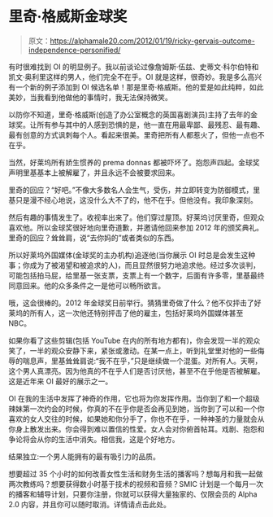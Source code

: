 # 里奇·格威斯金球奖

> 原文：<https://alphamale20.com/2012/01/19/ricky-gervais-outcome-independence-personified/>

有时很难找到 OI 的明显例子。我以前谈论过像詹姆斯·伍兹、史蒂文·科尔伯特和凯文·奥利里这样的男人，他们完全不在乎。OI 就是这样，很奇妙。我是多么高兴有一个新的例子添加到 OI 候选名单！那是里奇·格威斯。他的爱是如此纯粹，如此美妙，当我看到他做他的事情时，我无法保持微笑。

以防你不知道，里奇·格威斯(创造了办公室概念的英国喜剧演员)主持了去年的金球奖。让所有参与其中的人感到恐惧的是，他一直在用最卑鄙、最残忍、最有趣、最有创意的方式讽刺每个人。看起来很美。里奇把所有人都惹火了，但他一点也不在乎。

当然，好莱坞所有娇生惯养的 prema donnas 都被吓坏了。抱怨声四起。金球奖声明里基基本上被解雇了，并且永远不会被要求回来。

里奇的回应？“好吧。”不像大多数名人会生气，受伤，并立即转变为防御模式，里基只是漫不经心地说，这没什么大不了的，他不在乎。但他没有。我印象深刻。

然后有趣的事情发生了。收视率出来了。他们穿过屋顶。好莱坞讨厌里奇，但观众喜欢他。所以金球奖很好地向里奇道歉，并邀请他回来参加 2012 年的颁奖典礼。里奇的回应？耸耸肩，说“去你妈的”或者类似的东西。

所以好莱坞外国媒体(金球奖的主办机构)追逐他(当你展示 OI 时总是会发生这种事；你成为了被渴望和被追求的人)，而且显然很努力地追求他。经过多次谈判，可能包括拍马屁，给里基一张支票，支票上有一个数字，后面有许多零，里基最终同意回来。他的众多条件之一是他可以畅所欲言。

哦，这会很棒的。2012 年金球奖日前举行。猜猜里奇做了什么？他不仅抨击了好莱坞的所有人，这一次他还特别抨击了他的雇主，包括好莱坞外国媒体甚至 NBC。

如果你看了这些剪辑(包括 YouTube 在内的所有地方都有)，你会发现一半的观众笑了，一半的观众安静下来，紧张或激动。在某一点上，听到礼堂里对他的一些侮辱的喘息声，里基耸耸肩说:“我不在乎，”只是继续做一个混蛋。对所有人。天啊，这个男人真漂亮。因为他真的不在乎人们是否讨厌他，甚至不在乎他是否被解雇。这是近年来 OI 最好的展示之一。

OI 在我的生活中发挥了神奇的作用，它也将为你发挥作用。当你到了和一个超级辣妹第一次约会的时候，你真的不在乎你是否会再见到她，当你到了可以和一个你喜欢的女人交往的时候，如果她和你分手了，你也不在乎，一种神圣的力量就会从你身上散发出来。你会得到难以置信的性爱。女人会对你俯首帖耳。戏剧、抱怨和争论将会从你的生活中消失。相信我，这是个好地方。

结果独立:一个男人能拥有的最有吸引力的品质。

想要超过 35 个小时的如何改善女性生活和财务生活的播客吗？想每月和我一起做两次教练吗？想要获得数小时基于技术的视频和音频？SMIC 计划是一个每月一次的播客和辅导计划，只要你注册，你就可以获得大量独家的、仅限会员的 Alpha 2.0 内容，并且你可以随时取消。详情请点击此处。
